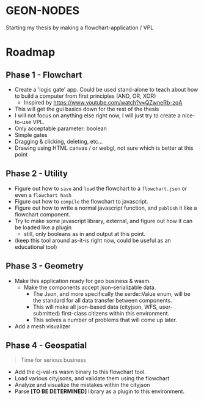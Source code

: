 # GEON-NODES
Starting my thesis by making a flowchart-application / VPL

# Roadmap

##  Phase 1 - Flowchart
- Create a 'logic gate' app. Could be used stand-alone to teach about how to build a computer from first principles (AND, OR, XOR)
  - Inspired by https://www.youtube.com/watch?v=QZwneRb-zqA
- This will get the gui basics down for the rest of the thesis
- I will not focus on anything else right now, I will just try to create a nice-to-use VPL.
- Only acceptable parameter: boolean 
- Simple gates
- Dragging & clicking, deleting, etc... 
- Drawing using HTML canvas / or webgl, not sure which is better at this point


##  Phase 2 - Utility
- Figure out how to `save` and `load` the flowchart to a `flowchart.json` or even a `flowchart hash`
- Figure out how to `compile` the flowchart to javascript.
- Figure out how to write a normal javascript function, and `publish` it like a flowchart component.
- Try to make some javascript library, external, and figure out how it can be loaded like a plugin
    - still, only booleans as in and output at this point. 
- (keep this tool around as-it-is right now, could be useful as an educational tool)


## Phase 3 - Geometry 
- Make this application ready for geo business & wasm. 
  - Make the components accept json-serializable data. 
    - The Json, and more specifically the serde::Value enum, will be the standard for all data transfer between components. 
    - This will make all json-based data (cityjson, WFS, user-submitted) first-class citizens within this environment.
    - This solves a number of problems that will come up later.
- Add a mesh visualizer


## Phase 4 - Geospatial
> Time for serious business 
- Add the cj-val-rs wasm binary to this flowchart tool.
- Load various cityjsons, and validate them using the flowchart
- Analyze and visualize the mistakes within the cityjson
- Parse **\[TO BE DETERMINED\]** library as a plugin to this environment.









